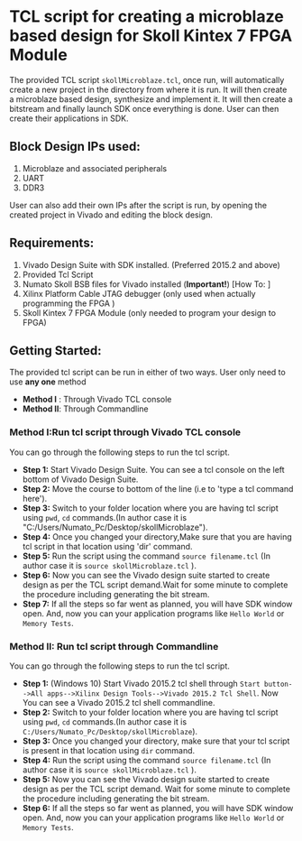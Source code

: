 
# TCL script for creating a microblaze based design for Skoll Kintex 7 FPGA Module

The provided TCL script `skollMicroblaze.tcl`, once run, will automatically create a new project in the directory from where it is run. It will then create a microblaze based design, synthesize and implement it. It will then create a bitstream and finally launch SDK once everything is done. User can then create their applications in SDK.

## Block Design IPs used:
1. Microblaze and associated peripherals
2. UART
3. DDR3

User can also add their own IPs after the script is run, by opening the created project in Vivado and editing the block design.

## Requirements:

1. Vivado Design Suite with SDK installed. (Preferred 2015.2 and above)
2. Provided Tcl Script
3. Numato Skoll BSB files for Vivado installed (**Important!**) [How To: ]
4. Xilinx Platform Cable JTAG debugger (only used when actually programming the FPGA )
5. Skoll Kintex 7 FPGA Module (only needed to program your design to FPGA)

## Getting Started:

The provided tcl script can be run in either of two ways. User only need to use **any one** method

* **Method I** : Through Vivado TCL console
* **Method II**: Through Commandline

### Method I:Run tcl script through Vivado TCL console

You can go through the following steps to run the tcl script.
* **Step 1:** Start Vivado Design Suite. You can see a tcl console on the left bottom of Vivado Design Suite.  
* **Step 2:** Move the course to bottom of the line (i.e to 'type a tcl command here').  
* **Step 3:** Switch to your folder location where you are having tcl script using `pwd`, `cd` commands.(In author case it is "C:/Users/Numato_Pc/Desktop/skollMicroblaze").  
* **Step 4:** Once you changed your directory,Make sure that you are having tcl script in that location using 'dir' command.  
* **Step 5:** Run the script using the command `source filename.tcl` (In author case it is `source skollMicroblaze.tcl` ).
* **Step 6:** Now you can see the Vivado design suite started to create design as per the TCL script demand.Wait for some minute to complete the procedure including generating the bit stream.
* **Step 7:** If all the steps so far went as planned, you will have SDK window open. And, now you can your application programs like `Hello World` or `Memory Tests`.


### Method II: Run tcl script through Commandline

You can go through the following steps to run the tcl script.

* **Step 1:** (Windows 10) Start Vivado 2015.2 tcl shell through `Start button-->All apps-->Xilinx Design Tools-->Vivado 2015.2 Tcl Shell`. Now You can see a Vivado 2015.2 tcl shell commandline.
* **Step 2:** Switch to your folder location where you are having tcl script using `pwd`, `cd` commands.(In author case it is `C:/Users/Numato_Pc/Desktop/skollMicroblaze`).
* **Step 3:** Once you changed your directory, make sure that your tcl script is present in that location using `dir` command.
* **Step 4:** Run the script using the command `source filename.tcl` (In author case it is `source skollMicroblaze.tcl` ).
* **Step 5:** Now you can see the Vivado design suite started to create design as per the TCL script demand. Wait for some minute to complete the procedure including generating the bit stream.
* **Step 6:** If all the steps so far went as planned, you will have SDK window open. And, now you can your application programs like `Hello World` or `Memory Tests`.
